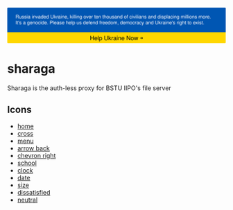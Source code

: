 [![SWUbanner](https://raw.githubusercontent.com/vshymanskyy/StandWithUkraine/main/banner2-direct.svg)](https://github.com/vshymanskyy/StandWithUkraine/blob/main/docs/README.md)

# sharaga

Sharaga is the auth-less proxy for BSTU IIPO's file server

## Icons

- [home](https://fonts.google.com/icons?selected=Material%20Icons%20Round%3Ahome%3A)
- [cross](https://fonts.google.com/icons?selected=Material%20Icons%20Round%3Aclose%3A)
- [menu](https://fonts.google.com/icons?selected=Material%20Icons%20Round%3Amenu%3A)
- [arrow back](https://fonts.google.com/icons?selected=Material%20Icons%20Round%3Aarrow_back%3A)
- [chevron right](https://fonts.google.com/icons?selected=Material%20Icons%20Round%3Achevron_right%3A)
- [school](https://fonts.google.com/icons?selected=Material%20Icons%20Round%3Aschool%3A)
- [clock](https://fonts.google.com/icons?selected=Material%20Icons%20Round%3Aschedule%3A)
- [date](https://fonts.google.com/icons?selected=Material%20Icons%20Round%3Adate_range%3A)
- [size](https://fonts.google.com/icons?selected=Material%20Icons%20Round%3Astraighten%3A)
- [dissatisfied](https://fonts.google.com/icons?selected=Material%20Icons%20Round%3Asentiment_very_dissatisfied%3A)
- [neutral](https://fonts.google.com/icons?selected=Material%20Icons%20Round%3Asentiment_neutral%3A)
